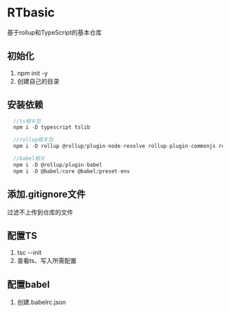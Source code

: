 # RTbasic
基于rollup和TypeScript的基本仓库

## 初始化
1. npm init -y
2. 创建自己的目录

## 安装依赖
```javascript
  //ts相关包
  npm i -D typescript tslib

  //rollup相关包
  npm i -D rollup @rollup/plugin-node-resolve rollup-plugin-commonjs rollup-plugin-typescript

  //babel相关
  npm i -D @rollup/plugin-babel
  npm i -D @babel/core @babel/preset-env

```

## 添加.gitignore文件
过滤不上传到仓库的文件

## 配置TS
1. tsc --init
2. 查看ts、写入所需配置

## 配置babel
1. 创建.babelrc.json

